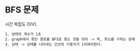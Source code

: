 # BFS 문제

시간 복잡도 O(V). 

```
1. 상태의 개수가 1초
2. graph에서 최단 경로를 BFS로 찾는 것을 의미 -> 즉, 최소를 구하는 문제
3. 상태 -> 상태를 나타내는 간선의 가중치가 1이여야한다.
```
